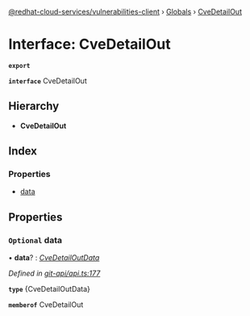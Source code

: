 [@redhat-cloud-services/vulnerabilities-client](../README.md) › [Globals](../globals.md) › [CveDetailOut](cvedetailout.md)

# Interface: CveDetailOut

**`export`** 

**`interface`** CveDetailOut

## Hierarchy

* **CveDetailOut**

## Index

### Properties

* [data](cvedetailout.md#optional-data)

## Properties

### `Optional` data

• **data**? : *[CveDetailOutData](cvedetailoutdata.md)*

*Defined in [git-api/api.ts:177](https://github.com/RedHatInsights/javascript-clients/blob/master/packages/vulnerabilities/git-api/api.ts#L177)*

**`type`** {CveDetailOutData}

**`memberof`** CveDetailOut
